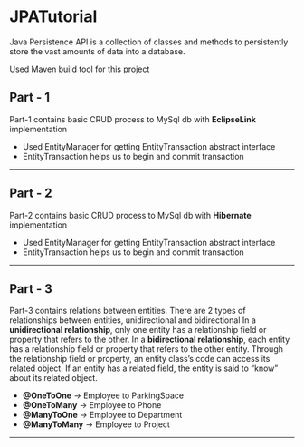 # JPATutorial
Java Persistence API is a collection of classes and methods to persistently store the vast amounts of data into a database.

Used Maven build tool for this project

<h2>Part - 1</h2>
Part-1 contains basic CRUD process to MySql db with <b>EclipseLink</b> implementation
<ul>
  <li>Used EntityManager for getting EntityTransaction abstract interface</li>
  <li>EntityTransaction helps us to begin and commit transaction </li>
</ul>
<hr>
<h2>Part - 2</h2>
Part-2 contains basic CRUD process to MySql db with <b>Hibernate</b> implementation
<ul>
  <li>Used EntityManager for getting EntityTransaction abstract interface</li>
  <li>EntityTransaction helps us to begin and commit transaction </li>
</ul>
<hr>
<h2>Part - 3</h2>
Part-3 contains relations between entities. There are 2 types of relationships between entities, unidirectional and bidirectional
In a <b>unidirectional relationship</b>, only one entity has a relationship field or property that refers to the other. 
In a <b>bidirectional relationship</b>, each entity has a relationship field or property that refers to the other entity. Through the relationship field or property, an entity class’s code can access its related object. If an entity has a related field, the entity is said to “know” about its related object.
<ul>
  <li> <b>@OneToOne</b> -> Employee to ParkingSpace </li>
  <li> <b>@OneToMany</b> -> Employee to Phone  </li>
  <li> <b>@ManyToOne</b> -> Employee to Department </li>
  <li> <b>@ManyToMany</b> -> Employee to Project </li>
</ul>
<hr>
